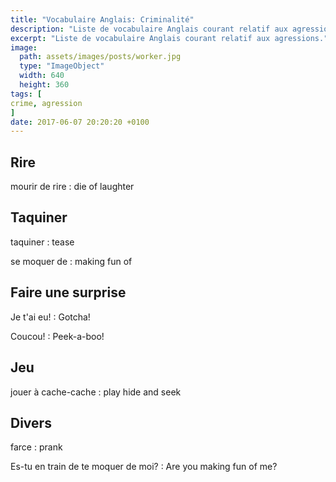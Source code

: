 ```yaml
---
title: "Vocabulaire Anglais: Criminalité"
description: "Liste de vocabulaire Anglais courant relatif aux agressions."
excerpt: "Liste de vocabulaire Anglais courant relatif aux agressions."
image:
  path: assets/images/posts/worker.jpg
  type: "ImageObject"
  width: 640
  height: 360
tags: [
crime, agression
]
date: 2017-06-07 20:20:20 +0100
---
```


## Rire

mourir de rire
: die of laughter


## Taquiner

taquiner
: tease

se moquer de
: making fun of


## Faire une surprise

Je t'ai eu!
: Gotcha!

Coucou!
: Peek-a-boo!


## Jeu

jouer à cache-cache
: play hide and seek


## Divers

farce
: prank

Es-tu en train de te moquer de moi?
: Are you making fun of me?
